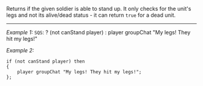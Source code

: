Returns if the given soldier is able to stand up. It only checks for the unit's legs and not its alive/dead status - it can return `true` for a dead unit.


---
*Example 1:*
`SQS`:
<sqs>? (not canStand player) : player groupChat "My legs! They hit my legs!"</sqs>

*Example 2:*
```sqf
if (not canStand player) then
{
	player groupChat "My legs! They hit my legs!";
};
```